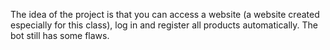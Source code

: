 The idea of ​​the project is that you can access a website (a website created especially for this class), log in and register all products automatically. The bot still has some flaws.

